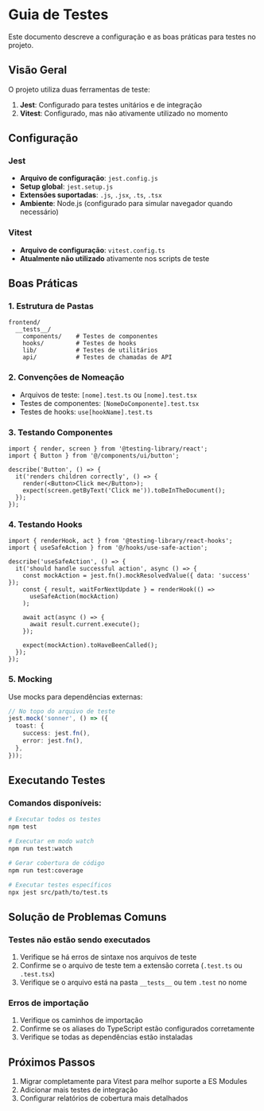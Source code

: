 # Guia de Testes

Este documento descreve a configuração e as boas práticas para testes no projeto.

## Visão Geral

O projeto utiliza duas ferramentas de teste:
1. **Jest**: Configurado para testes unitários e de integração
2. **Vitest**: Configurado, mas não ativamente utilizado no momento

## Configuração

### Jest
- **Arquivo de configuração**: `jest.config.js`
- **Setup global**: `jest.setup.js`
- **Extensões suportadas**: `.js`, `.jsx`, `.ts`, `.tsx`
- **Ambiente**: Node.js (configurado para simular navegador quando necessário)

### Vitest
- **Arquivo de configuração**: `vitest.config.ts`
- **Atualmente não utilizado** ativamente nos scripts de teste

## Boas Práticas

### 1. Estrutura de Pastas
```
frontend/
  __tests__/
    components/    # Testes de componentes
    hooks/         # Testes de hooks
    lib/           # Testes de utilitários
    api/           # Testes de chamadas de API
```

### 2. Convenções de Nomeação
- Arquivos de teste: `[nome].test.ts` ou `[nome].test.tsx`
- Testes de componentes: `[NomeDoComponente].test.tsx`
- Testes de hooks: `use[hookName].test.ts`

### 3. Testando Componentes
```tsx
import { render, screen } from '@testing-library/react';
import { Button } from '@/components/ui/button';

describe('Button', () => {
  it('renders children correctly', () => {
    render(<Button>Click me</Button>);
    expect(screen.getByText('Click me')).toBeInTheDocument();
  });
});
```

### 4. Testando Hooks
```tsx
import { renderHook, act } from '@testing-library/react-hooks';
import { useSafeAction } from '@/hooks/use-safe-action';

describe('useSafeAction', () => {
  it('should handle successful action', async () => {
    const mockAction = jest.fn().mockResolvedValue({ data: 'success' });
    const { result, waitForNextUpdate } = renderHook(() => 
      useSafeAction(mockAction)
    );
    
    await act(async () => {
      await result.current.execute();
    });
    
    expect(mockAction).toHaveBeenCalled();
  });
});
```

### 5. Mocking
Use mocks para dependências externas:
```typescript
// No topo do arquivo de teste
jest.mock('sonner', () => ({
  toast: {
    success: jest.fn(),
    error: jest.fn(),
  },
}));
```

## Executando Testes

### Comandos disponíveis:
```bash
# Executar todos os testes
npm test

# Executar em modo watch
npm run test:watch

# Gerar cobertura de código
npm run test:coverage

# Executar testes específicos
npx jest src/path/to/test.ts
```

## Solução de Problemas Comuns

### Testes não estão sendo executados
1. Verifique se há erros de sintaxe nos arquivos de teste
2. Confirme se o arquivo de teste tem a extensão correta (`.test.ts` ou `.test.tsx`)
3. Verifique se o arquivo está na pasta `__tests__` ou tem `.test` no nome

### Erros de importação
1. Verifique os caminhos de importação
2. Confirme se os aliases do TypeScript estão configurados corretamente
3. Verifique se todas as dependências estão instaladas

## Próximos Passos
1. Migrar completamente para Vitest para melhor suporte a ES Modules
2. Adicionar mais testes de integração
3. Configurar relatórios de cobertura mais detalhados
